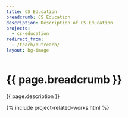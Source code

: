 ```yaml
---
title: CS Education
breadcrumb: CS Education
description: Description of CS Education
projects: 
  - cs-education
redirect_from:
  - /teach/outreach/
layout: bg-image
---
```

# {{ page.breadcrumb }}

{{ page.description }}

{% include project-related-works.html %}
